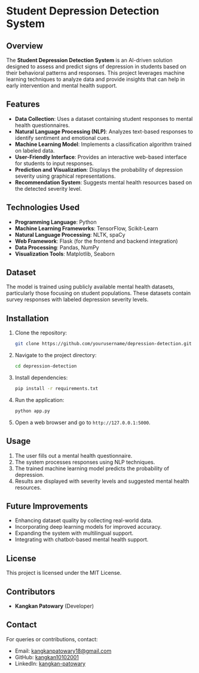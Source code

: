 # Student Depression Detection System

## Overview
The **Student Depression Detection System** is an AI-driven solution designed to assess and predict signs of depression in students based on their behavioral patterns and responses. This project leverages machine learning techniques to analyze data and provide insights that can help in early intervention and mental health support.

## Features
- **Data Collection**: Uses a dataset containing student responses to mental health questionnaires.
- **Natural Language Processing (NLP)**: Analyzes text-based responses to identify sentiment and emotional cues.
- **Machine Learning Model**: Implements a classification algorithm trained on labeled data.
- **User-Friendly Interface**: Provides an interactive web-based interface for students to input responses.
- **Prediction and Visualization**: Displays the probability of depression severity using graphical representations.
- **Recommendation System**: Suggests mental health resources based on the detected severity level.

## Technologies Used
- **Programming Language**: Python
- **Machine Learning Frameworks**: TensorFlow, Scikit-Learn
- **Natural Language Processing**: NLTK, spaCy
- **Web Framework**: Flask (for the frontend and backend integration)
- **Data Processing**: Pandas, NumPy
- **Visualization Tools**: Matplotlib, Seaborn

## Dataset
The model is trained using publicly available mental health datasets, particularly those focusing on student populations. These datasets contain survey responses with labeled depression severity levels.

## Installation
1. Clone the repository:
   ```sh
   git clone https://github.com/yourusername/depression-detection.git
   ```
2. Navigate to the project directory:
   ```sh
   cd depression-detection
   ```
3. Install dependencies:
   ```sh
   pip install -r requirements.txt
   ```
4. Run the application:
   ```sh
   python app.py
   ```
5. Open a web browser and go to `http://127.0.0.1:5000`.

## Usage
1. The user fills out a mental health questionnaire.
2. The system processes responses using NLP techniques.
3. The trained machine learning model predicts the probability of depression.
4. Results are displayed with severity levels and suggested mental health resources.

## Future Improvements
- Enhancing dataset quality by collecting real-world data.
- Incorporating deep learning models for improved accuracy.
- Expanding the system with multilingual support.
- Integrating with chatbot-based mental health support.

## License
This project is licensed under the MIT License.

## Contributors
- **Kangkan Patowary** (Developer)

## Contact
For queries or contributions, contact:
- Email: kangkanpatowary18@gmail.com
- GitHub: [kangkan10102001](https://github.com/kangkan10102001)
- LinkedIn: [kangkan-patowary](https://www.linkedin.com/in/kangkan-patowary/)

